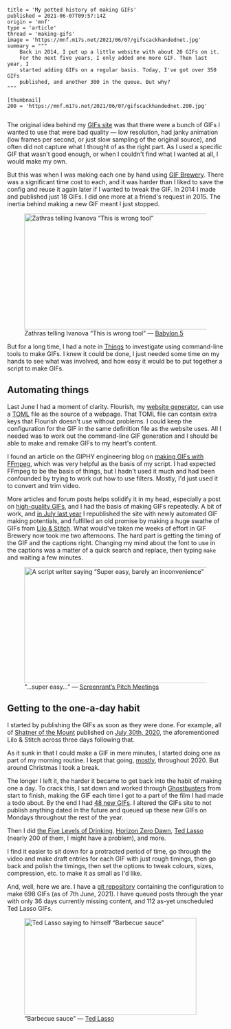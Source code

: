 ```
title = 'My potted history of making GIFs'
published = 2021-06-07T09:57:14Z
origin = 'mnf'
type = 'article'
thread = 'making-gifs'
image = 'https://mnf.m17s.net/2021/06/07/gifscackhandednet.jpg'
summary = """
    Back in 2014, I put up a little website with about 20 GIFs on it.
    For the next five years, I only added one more GIF. Then last year, I
    started adding GIFs on a regular basis. Today, I've got over 350 GIFs
    published, and another 300 in the queue. But why?
"""

[thumbnail]
200 = 'https://mnf.m17s.net/2021/06/07/gifscackhandednet.200.jpg'
```

<p class='image'><img src='https://mnf.m17s.net/2021/06/07/gifscackhandednet.jpg' alt=''></p>

The original idea behind my [GIFs site][gifs] was that there were a bunch of
GIFs I wanted to use that were bad quality — low resolution, had janky
animation (low frames per second, or just slow sampling of the original
source), and often did not capture what I thought of as the right part. As I
used a specific GIF that wasn't good enough, or when I couldn't find what I
wanted at all, I would make my own.

But this was when I was making each one by hand using [GIF Brewery][brew].
There was a significant time cost to each, and it was harder than I liked to
save the config and reuse it again later if I wanted to tweak the GIF.
In 2014 I made and published just 18 GIFs. I did one more at a friend's
request in 2015. The inertia behind making a new GIF meant I just stopped.

<figure>
  <a href='https://gifs.cackhanded.net/babylon-5/war-without-end-ii/wrong-tool'>
  <img src="https://mnf.m17s.net/2021/06/07/wrong_tool.png" alt="Zathras telling Ivanova “This is wrong tool”" width="480" height="270"></a>
  <figcaption>
    Zathras telling Ivanova “This is wrong tool” — 
    <a href='https://gifs.cackhanded.net/babylon-5/war-without-end-ii/wrong-tool'>Babylon 5</a>
  </figcaption>
</figure>

But for a long time, I had a note in [Things][th] to investigate using
command-line tools to make GIFs. I knew it could be done, I just needed
some time on my hands to see what was involved, and how easy it would be
to put together a script to make GIFs.

## Automating things

Last June I had a moment of clarity. Flourish, my [website generator][fl], can
use a [TOML][toml] file as the source of a webpage. That TOML file can contain
extra keys that Flourish doesn't use without problems. I could keep the
configuration for the GIF in the same definition file as the website uses. All
I needed was to work out the command-line GIF generation and I should be able
to make and remake GIFs to my heart's content.

I found an article on the GIPHY engineering blog on
[making GIFs with FFmpeg][ff], which was very helpful as the basis of my
script. I had expected FFmpeg to be the basis of things, but I hadn't used
it much and had been confounded by trying to work out how to use filters.
Mostly, I'd just used it to convert and trim video.

More articles and forum posts helps solidify it in my head, especially a post
on [high-quality GIFs][hq], and I had the basis of making GIFs repeatedly. A
bit of work, and [in July last year][wk312020] I republished the site with
newly automated GIF making potentials, and fulfilled an old promise by making
a huge swathe of GIFs from [Lilo & Stitch][ls]. What would've taken me weeks
of effort in GIF Brewery now took me two afternoons. The hard part is getting
the timing of the GIF and the captions right. Changing my mind about the font
to use in the captions was a matter of a quick search and replace, then typing
`make` and waiting a few minutes.

<figure>
  <a href='https://gifs.cackhanded.net/screenrant-pitch-meetings/super-easy'>
  <img src="https://mnf.m17s.net/2021/06/07/super_easy_45.png" alt="A script writer saying “Super easy, barely an inconvenience”" width="480" height="270"></a>
  <figcaption>
    ”…super easy…” — 
    <a href='https://gifs.cackhanded.net/screenrant-pitch-meetings/super-easy'>Screenrant’s Pitch Meetings</a>
  </figcaption>
</figure>


## Getting to the one-a-day habit

I started by publishing the GIFs as soon as they were done. For example,
all of [Shatner of the Mount][SHATNER] published on 
[July 30th, 2020][20200730], the aforementioned Lilo & Stitch across three
days following that.

As it sunk in that I could make a GIF in mere minutes, I started doing one as
part of my morning routine. I kept that going, [mostly][mostly], throughout
2020. But around Christmas I took a break.

The longer I left it, the harder it became to get back into the habit
of making one a day. To crack this, I sat down and worked through
[Ghostbusters][gb] from start to finish, making the GIF each time I got to
a part of the film I had made a todo about. By the end I had
[48 new GIFs][48new]. I altered the GIFs site to not publish anything dated in
the future and queued up these new GIFs on Mondays throughout the rest of the
year.

Then I did [the Five Levels of Drinking][5levels], [Horizon Zero Dawn][hzd],
[Ted Lasso][tl] (nearly 200 of them, I might have a problem), and more.

I find it easier to sit down for a protracted period of time, go through the
video and make draft entries for each GIF with just rough timings, then go
back and polish the timings, then set the options to tweak colours, sizes,
compression, etc. to make it as small as I'd like.

And, well, here we are. I have a [git repository][repo] containing the
configuration to make 698 GIFs (as of 7th June, 2021). I have queued
posts through the year with only 36 days currently missing content,
and 112 as-yet unscheduled Ted Lasso GIFs.

<figure>
  <a href='https://gifs.cackhanded.net/ted-lasso/the-diamond-dogs/barbecue-sauce'>
  <img src="https://mnf.m17s.net/2021/06/07/barbecue_sauce_24.png" alt="Ted Lasso saying to himself “Barbecue sauce”" width="400" height="225"></a>
  <figcaption>
    “Barbecue sauce” — 
    <a href='https://gifs.cackhanded.net/ted-lasso/the-diamond-dogs/barbecue-sauce'>Ted Lasso</a>
  </figcaption>
</figure>



[gifs]: https://gifs.cackhanded.net
[brew]: https://gfycat.com/gifbrewery
[th]: https://culturedcode.com/things/
[fl]: https://github.com/norm/flourish
[toml]: https://toml.io/

[ff]: https://engineering.giphy.com/how-to-make-gifs-with-ffmpeg/
[hq]: http://blog.pkh.me/p/21-high-quality-gif-with-ffmpeg.html
[repo]: https://github.com/norm/gifs.cackhanded.net
[wk312020]: /2020/07/31/chips-for-week-31-2020
[ls]: https://gifs.cackhanded.net/lilo-and-stitch/
[SHATNER]: https://gifs.cackhanded.net/shatner-of-the-mount/
[20200730]: https://gifs.cackhanded.net/2020/07/
[mostly]: https://gifs.cackhanded.net/aliens/mostly

[gb]: https://gifs.cackhanded.net/ghostbusters/
[48new]: https://github.com/norm/gifs.cackhanded.net/commit/f1f3570baaef6af0eae1f0cbdd1e4a2a156f8b7d
[5levels]: https://gifs.cackhanded.net/larry-miller/5-levels-of-drinking/
[tl]: https://gifs.cackhanded.net/ted-lasso/
[hzd]: https://gifs.cackhanded.net/horizon-zero-dawn/
